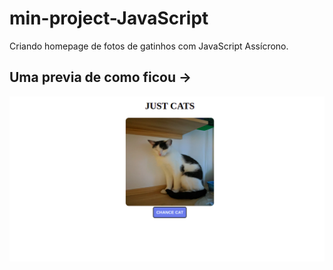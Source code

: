 # min-project-JavaScript
Criando homepage de fotos de gatinhos com JavaScript Assícrono.


## Uma previa de como ficou ->
![homepage](https://github.com/JonathanAndrade19/DIO/blob/main/JavaScript/assets/img/Captura%20de%20tela%20de%202022-01-08%2021-47-05.png)
